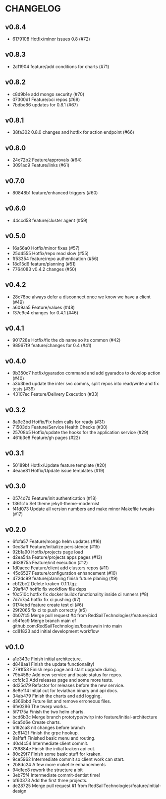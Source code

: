 # CHANGELOG

## v0.8.4
* 6179108 Hotfix/minor issues 0.8 (#72)

## v0.8.3
* 2a11904 feature/add conditions for charts (#71)

## v0.8.2
* c8d9b1e add mongo security (#70)
* 07300d1 Feature/oci repos (#69)
* 7bdbe86 updates for 0.8.1 (#67)

## v0.8.1
* 38fa302 0.8.0 changes and hotfix for action endpoint (#66)

## v0.8.0
* 24c72b2 Feature/approvals (#64)
* 3091ad9 Feature/links (#61)

## v0.7.0
* 80848b1 feature/enhanced triggers (#60)

## v0.6.0
* 44ccd58 feature/cluster agent (#59)

## v0.5.0
* 16a56a0 Hotfix/minor fixes (#57)
* 25d4555 Hotfix/repo read slow (#55)
* ff53354 feature/repo authentication (#56)
* 18d15d6 feature/planning (#51)
* 7764083 v0.4.2 changes (#50)

## v0.4.2
* 28c78bc always defer a disconnect once we know we have a client (#49)
* a609aa5 Feature/values (#48)
* f37e9c4 changes for 0.4.1 (#46)

## v0.4.1
* 901728e Hotfix/fix the db name so its common (#42)
* 98967f9 feature/changes for 0.4 (#41)

## v0.4.0
* 9b350c7 hotfix/gyaradox command and add gyarados to develop action (#40)
* a3b3bed update the inter svc comms, split repos into read/write and fix tests (#39)
* 43107ec Feature/Delivery Execution (#33)

## v0.3.2
* 8a9c3bd Hotfix/Fix helm calls for ready (#31)
* 71503db Feature/Service Health Checks (#30)
* 25708b5 Hotfix/update the hooks for the application service (#29)
* 461b3e8 Feature/gh pages (#22)

## v0.3.1
* 50189bf Hotfix/Update feature template (#20)
* 4eaae81 Hotfix/Update issue templates (#19)

## v0.3.0
* 0574d7d Feature/init authentication (#18)
* 1361c1b Set theme jekyll-theme-modernist
* f41d073 Update all version numbers and make minor Makefile tweaks (#17)

## v0.2.0
* 6fcfa57 Feature/mongo helm updates (#16)
* 0ec3aff Feature/initialize persistence (#15)
* 92b1a90 Hotfix/projects page load
* d2ea54a Feature/projects apps pages (#13)
* 463875a Feature/init execution (#12)
* 1d0aecc Feature/client add clusters repos (#11)
* 45c6527 Feature/configuration enhancement (#10)
* 472dc99 feature/planning finish future planing (#9)
* cb12bc2 Delete kraken-0.1.1.tgz
* 39aff47 hotfix fix workflow file deps
* f0c510c hotfix fix docker buildx functionality inside ci runners (#8)
* 7d7c7a4 hotfix fix ci pushing (#7)
* 0174ebd feature create test ci (#6)
* 29f2065 fix ci to push correctly (#5)
* 0b07fc5 Merge pull request #4 from RedSailTechnologies/feature/cicd
* c54fec9 Merge branch main of github.com:RedSailTechnologies/boatswain into main
* cd81823 add initial development workflow

## v0.1.0
* a1e343e Finish initial architecture.
* d848aa1 Finish the update functionality!
* 2791f53 Finish repo page and start upgrade dialog.
* 79b458e Add new service and basic status for repos.
* ccfc1c0 Add releases page and some more tests.
* dd25d79 Refactor for releases before the new service.
* 8e8e114 Initial cut for leviathan binary and api docs.
* 34ab479 Finish the charts and add logging.
* d366bbd Future list and remove erroneous files.
* 6fe0296 The twerp works..
* 5f7175a Finish the two helm charts.
* bcd6b3c Merge branch prototype/twirp into feature/initial-architecture
* 6ca5d6e Create charts.
* b192ca8 nit changes before branch
* 2c6142f Finish the grpc hookup.
* 9a1faff Finished basic menu and routing.
* 40d4c54 Intermediate client commit.
* 789884e Finish the initial kraken api cut.
* 80c29f7 Finish some basic stuff for kraken.
* 9ce5962 Intermediate commit so client work can start.
* 2b8dc24 A few more makefile enhancements
* 94dfec8 rework the structure a bit
* 3eb75f4 Intermediate commit-dentist time!
* bf60373 Add the first three projects.
* de28725 Merge pull request #1 from RedSailTechnologies/feature/initial-design
